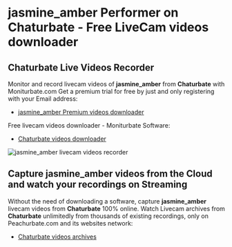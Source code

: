 # jasmine_amber Performer on Chaturbate - Free LiveCam videos downloader

## Chaturbate Live Videos Recorder

Monitor and record livecam videos of **jasmine_amber** from **Chaturbate** with Moniturbate.com
Get a premium trial for free by just and only registering with your Email address:
* [jasmine_amber Premium videos downloader](https://moniturbate.com/request-demo-licence-key.html)

Free livecam videos downloader - Moniturbate Software:
* [Chaturbate videos downloader](https://moniturbate.com/moniturbate-download-software.html)

![jasmine_amber livecam videos recorder](https://peachurnet.com/templates/moniturbate-software.png)


## Capture jasmine_amber videos from the Cloud and watch your recordings on Streaming

Without the need of downloading a software, capture **jasmine_amber** livecam videos from **Chaturbate** 100% online.
Watch Livecam archives from **Chaturbate** unlimitedly from thousands of existing recordings, only on Peachurbate.com and its websites network:
* [Chaturbate videos archives](https://peachurnet.com/)